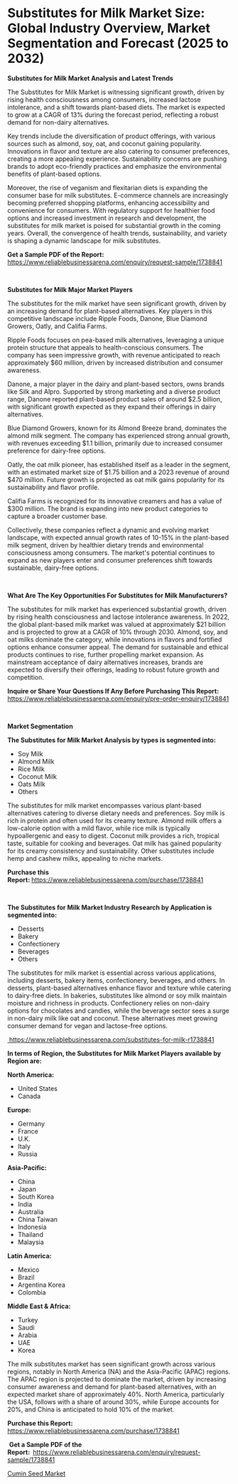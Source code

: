 <p><h1>Substitutes for Milk Market Size: Global Industry Overview, Market Segmentation and Forecast (2025 to 2032)</h1></p><p><strong>Substitutes for Milk Market Analysis and Latest Trends</strong></p>
<p><p>The Substitutes for Milk Market is witnessing significant growth, driven by rising health consciousness among consumers, increased lactose intolerance, and a shift towards plant-based diets. The market is expected to grow at a CAGR of 13% during the forecast period, reflecting a robust demand for non-dairy alternatives. </p><p>Key trends include the diversification of product offerings, with various sources such as almond, soy, oat, and coconut gaining popularity. Innovations in flavor and texture are also catering to consumer preferences, creating a more appealing experience. Sustainability concerns are pushing brands to adopt eco-friendly practices and emphasize the environmental benefits of plant-based options. </p><p>Moreover, the rise of veganism and flexitarian diets is expanding the consumer base for milk substitutes. E-commerce channels are increasingly becoming preferred shopping platforms, enhancing accessibility and convenience for consumers. With regulatory support for healthier food options and increased investment in research and development, the substitutes for milk market is poised for substantial growth in the coming years. Overall, the convergence of health trends, sustainability, and variety is shaping a dynamic landscape for milk substitutes.</p></p>
<p><strong>Get a Sample PDF of the Report:&nbsp;</strong> <a href="https://www.reliablebusinessarena.com/enquiry/request-sample/1738841?utm_campaign=2299&utm_medium=2&utm_source=Github&utm_content=ia&utm_term=15022025&utm_id=substitutes-for-milk">https://www.reliablebusinessarena.com/enquiry/request-sample/1738841</a></p>
<p>&nbsp;</p>
<p><strong>Substitutes for Milk Major Market Players</strong></p>
<p><p>The substitutes for the milk market have seen significant growth, driven by an increasing demand for plant-based alternatives. Key players in this competitive landscape include Ripple Foods, Danone, Blue Diamond Growers, Oatly, and Califia Farms.</p><p>Ripple Foods focuses on pea-based milk alternatives, leveraging a unique protein structure that appeals to health-conscious consumers. The company has seen impressive growth, with revenue anticipated to reach approximately $60 million, driven by increased distribution and consumer awareness.</p><p>Danone, a major player in the dairy and plant-based sectors, owns brands like Silk and Alpro. Supported by strong marketing and a diverse product range, Danone reported plant-based product sales of around $2.5 billion, with significant growth expected as they expand their offerings in dairy alternatives.</p><p>Blue Diamond Growers, known for its Almond Breeze brand, dominates the almond milk segment. The company has experienced strong annual growth, with revenues exceeding $1.1 billion, primarily due to increased consumer preference for dairy-free options. </p><p>Oatly, the oat milk pioneer, has established itself as a leader in the segment, with an estimated market size of $1.75 billion and a 2023 revenue of around $470 million. Future growth is projected as oat milk gains popularity for its sustainability and flavor profile.</p><p>Califia Farms is recognized for its innovative creamers and has a value of $300 million. The brand is expanding into new product categories to capture a broader customer base.</p><p>Collectively, these companies reflect a dynamic and evolving market landscape, with expected annual growth rates of 10-15% in the plant-based milk segment, driven by healthier dietary trends and environmental consciousness among consumers. The market's potential continues to expand as new players enter and consumer preferences shift towards sustainable, dairy-free options.</p></p>
<p>&nbsp;</p>
<p><strong>What Are The Key Opportunities For Substitutes for Milk Manufacturers?</strong></p>
<p><p>The substitutes for milk market has experienced substantial growth, driven by rising health consciousness and lactose intolerance awareness. In 2022, the global plant-based milk market was valued at approximately $21 billion and is projected to grow at a CAGR of 10% through 2030. Almond, soy, and oat milks dominate the category, while innovations in flavors and fortified options enhance consumer appeal. The demand for sustainable and ethical products continues to rise, further propelling market expansion. As mainstream acceptance of dairy alternatives increases, brands are expected to diversify their offerings, leading to robust future growth and competition.</p></p>
<p><strong>Inquire or Share Your Questions If Any Before Purchasing This Report:</strong> <a href="https://www.reliablebusinessarena.com/enquiry/pre-order-enquiry/1738841?utm_campaign=2299&utm_medium=2&utm_source=Github&utm_content=ia&utm_term=15022025&utm_id=substitutes-for-milk">https://www.reliablebusinessarena.com/enquiry/pre-order-enquiry/1738841</a></p>
<p>&nbsp;</p>
<p><strong>Market Segmentation</strong></p>
<p><strong>The Substitutes for Milk Market Analysis by types is segmented into:</strong></p>
<p><ul><li>Soy Milk</li><li>Almond Milk</li><li>Rice Milk</li><li>Coconut Milk</li><li>Oats Milk</li><li>Others</li></ul></p>
<p><p>The substitutes for milk market encompasses various plant-based alternatives catering to diverse dietary needs and preferences. Soy milk is rich in protein and often used for its creamy texture. Almond milk offers a low-calorie option with a mild flavor, while rice milk is typically hypoallergenic and easy to digest. Coconut milk provides a rich, tropical taste, suitable for cooking and beverages. Oat milk has gained popularity for its creamy consistency and sustainability. Other substitutes include hemp and cashew milks, appealing to niche markets.</p></p>
<p><strong>Purchase this Report:&nbsp;</strong><a href="https://www.reliablebusinessarena.com/purchase/1738841?utm_campaign=2299&utm_medium=2&utm_source=Github&utm_content=ia&utm_term=15022025&utm_id=substitutes-for-milk">https://www.reliablebusinessarena.com/purchase/1738841</a></p>
<p>&nbsp;</p>
<p><strong>The Substitutes for Milk Market Industry Research by Application is segmented into:</strong></p>
<p><ul><li>Desserts</li><li>Bakery</li><li>Confectionery</li><li>Beverages</li><li>Others</li></ul></p>
<p><p>The substitutes for milk market is essential across various applications, including desserts, bakery items, confectionery, beverages, and others. In desserts, plant-based alternatives enhance flavor and texture while catering to dairy-free diets. In bakeries, substitutes like almond or soy milk maintain moisture and richness in products. Confectionery relies on non-dairy options for chocolates and candies, while the beverage sector sees a surge in non-dairy milk like oat and coconut. These alternatives meet growing consumer demand for vegan and lactose-free options.</p></p>
<p><a href="https://www.reliablebusinessarena.com/substitutes-for-milk-r1738841?utm_campaign=2299&utm_medium=2&utm_source=Github&utm_content=ia&utm_term=15022025&utm_id=substitutes-for-milk">&nbsp;https://www.reliablebusinessarena.com/substitutes-for-milk-r1738841</a></p>
<p><strong>In terms of Region, the Substitutes for Milk Market Players available by Region are:</strong></p>
<p>
    <p> <strong> North America: </strong>
        <ul>
            <li>United States</li>
            <li>Canada</li>
        </ul>
        </p> 
    <p> <strong> Europe: </strong>
        <ul>
            <li>Germany</li>
            <li>France</li>
            <li>U.K.</li>
            <li>Italy</li>
            <li>Russia</li>
        </ul>
        </p> 
    <p> <strong> Asia-Pacific: </strong>
        <ul>
            <li>China</li>
            <li>Japan</li>
            <li>South Korea</li>
            <li>India</li>
            <li>Australia</li>
            <li>China Taiwan</li>
            <li>Indonesia</li>
            <li>Thailand</li>
            <li>Malaysia</li>
        </ul>
        </p> 
    <p> <strong> Latin America: </strong>
        <ul>
            <li>Mexico</li>
            <li>Brazil</li>
            <li>Argentina Korea</li>
            <li>Colombia</li>
        </ul>
        </p> 
    <p> <strong> Middle East & Africa: </strong>
        <ul>
            <li>Turkey</li>
            <li>Saudi</li>
            <li>Arabia</li>
            <li>UAE</li>
            <li>Korea</li>
        </ul>
    </p>
    </p>
<p><p>The milk substitutes market has seen significant growth across various regions, notably in North America (NA) and the Asia-Pacific (APAC) regions. The APAC region is projected to dominate the market, driven by increasing consumer awareness and demand for plant-based alternatives, with an expected market share of approximately 40%. North America, particularly the USA, follows with a share of around 30%, while Europe accounts for 20%, and China is anticipated to hold 10% of the market.</p></p>
<p><strong>Purchase this Report: </strong><a href="https://www.reliablebusinessarena.com/purchase/1738841?utm_campaign=2299&utm_medium=2&utm_source=Github&utm_content=ia&utm_term=15022025&utm_id=substitutes-for-milk">https://www.reliablebusinessarena.com/purchase/1738841</a></p>
<p>&nbsp;<strong>Get a Sample PDF of the Report:&nbsp;&nbsp;</strong><a href="https://www.reliablebusinessarena.com/enquiry/request-sample/1738841?utm_campaign=2299&utm_medium=2&utm_source=Github&utm_content=ia&utm_term=15022025&utm_id=substitutes-for-milk">https://www.reliablebusinessarena.com/enquiry/request-sample/1738841</a></p>
<p><strong></strong></p>
<p><p><a href="https://github.com/risingtrista99259/Market-Research-Report-List-1/blob/main/cumin-seed-market.md?utm_campaign=2299&utm_medium=2&utm_source=Github&utm_content=ia&utm_term=15022025&utm_id=substitutes-for-milk">Cumin Seed Market</a></p></p>